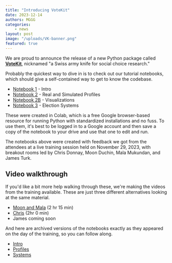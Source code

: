 ```yaml
---
title: "Introducing VoteKit"
date: 2023-12-14
authors: MGGG
categories:
    - news
layout: post
image: "/uploads/VK-banner.png"
featured: true
---
```


We are proud to announce the release of a new Python package called **[VoteKit](https://github.com/mggg/VoteKit)**, nicknamed "a Swiss army knife for social choice research."

Probably the quickest way to dive in is to check out our tutorial notebooks, which should give a self-contained way to get to know the codebase.
* [Notebook 1](https://tinyurl.com/VoteKit1) - Intro
* [Notebook 2](https://tinyurl.com/VoteKit2) - Real and Simulated Profiles
* [Notebook 2B](https://tinyurl.com/VoteKit2B) - Visualizations
* [Notebook 3](https://tinyurl.com/VoteKit3) - Election Systems

These were created in Colab, which is a free Google browser-based resource for running Python with standardized installations and no fuss.  To use them, it's best to be logged in to a Google account and then save a copy of the notebook to your drive and use that one to edit and run.

The notebooks above were created with feedback we got from the attendees at a live training session held on November 29, 2023, with breakout rooms led by Chris Donnay, Moon Duchin, Mala Mukundan, and James Turk.


<h2>Video walkthrough</h2>


If you'd like a bit more help walking through these, we're making the videos from the training available.  These are just three different alternatives looking at the same material.
* [Moon and Mala](https://tufts.zoom.us/rec/share/q0D-Mo6vsCYKroLtlcZa1Mxir4454ccjYvNRnm-91UrAyQ8xf-nEb38mBNOjjeYs.bQ-ulgO3HsjxsnH0) (2 hr 15 min)
* [Chris](https://www.dropbox.com/sh/mkr5zda2xcppji9/AABkLVgtn9FpxQCWbYQXFkjia?dl=0&preview=video1561037337.mp4) (2hr 0 min)
* James coming soon

And here are archived versions of the notebooks exactly as they appeared on the day of the training, so you can follow along.
* [Intro](https://colab.research.google.com/drive/1k1P9KYjVRHmxWjVds-5xmcBoren7i09-?usp=sharing)
* [Profiles](https://colab.research.google.com/drive/17LJw-DpOsqcipxWS1BPq8qJuFbhhxSb9?usp=sharing)
* [Systems](https://colab.research.google.com/drive/1wcftO6o43wpGBcKUkb0JMCIZc_W423xo?usp=sharing)
